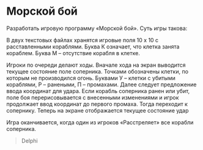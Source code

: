 # Морской бой
Разработать игровую программу «Морской бой». Суть игры такова:

  В двух текстовых файлах хранятся игровые поля 10 х 10 с расставленными кораблями. Буква К означает, что клетка занята кораблем. Буква М – отсутствие корабля в клетке.
  
  Игроки по очереди делают ходы. Вначале хода на экран выводится текущее состояние поле соперника. Точками обозначены клетки, по которым не производился огонь. Буквами У – клетки с убитыми кораблями, Р – ранеными, П – промахами. Далее следует предложение ввода координат для удара. Если корабль соперника ранен или убит, поле боя перерисовывается с внесенными изменениями и игрок продолжает ввод координат до первого промаха. Тогда переходит к сопернику. Теперь на экране отображается текущее состояние удар
  
  Игра оканчивается, когда один из игроков «Расстреляет» все корабли соперника.
  
>Delphi
